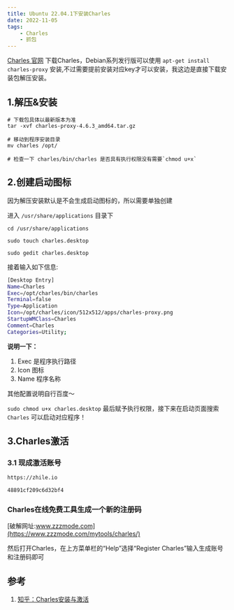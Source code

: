 ```yaml
---
title: Ubuntu 22.04.1下安装Charles
date: 2022-11-05
tags: 
    - Charles
    - 抓包
---
```


[Charles 官网](https://www.charlesproxy.com/) 下载Charles，Debian系列发行版可以使用 `apt-get install charles-proxy` 安装,不过需要提前安装对应key才可以安装，我这边是直接下载安装包解压安装。

## 1.解压&安装

```shell
# 下载包具体以最新版本为准
tar -xvf charles-proxy-4.6.3_amd64.tar.gz

# 移动到程序安装目录
mv charles /opt/

# 检查一下 charles/bin/charles 是否具有执行权限没有需要`chmod u+x`

```
<!--more-->
## 2.创建启动图标

因为解压安装默认是不会生成启动图标的，所以需要单独创建

进入 `/usr/share/applications` 目录下

```shell
cd /usr/share/applications

sudo touch charles.desktop

sudo gedit charles.desktop

```

接着输入如下信息:

```sh
[Desktop Entry]
Name=Charles
Exec=/opt/charles/bin/charles
Terminal=false
Type=Application
Icon=/opt/charles/icon/512x512/apps/charles-proxy.png
StartupWMClass=Charles
Comment=Charles
Categories=Utility;

```

**说明一下：**

1. Exec 是程序执行路径
2. Icon 图标
3. Name 程序名称

其他配置说明自行百度～

`sudo chmod u+x charles.desktop` 最后赋予执行权限，接下来在启动页面搜索`Charles` 可以启动对应程序！

## 3.Charles激活

### 3.1 现成激活账号

```sh
https://zhile.io

48891cf209c6d32bf4

```

### Charles在线免费工具生成一个新的注册码

[破解网址:www.zzzmode.com](https://www.zzzmode.com/mytools/charles/)

然后打开Charles，在上方菜单栏的“Help”选择“Register Charles”输入生成账号和注册码即可

## 参考

1. [知乎：Charles安装与激活](https://zhuanlan.zhihu.com/p/537292816)
